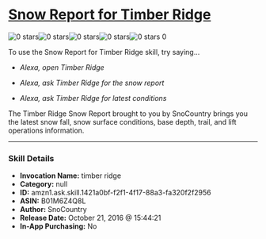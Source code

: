 # [Snow Report for Timber Ridge](http://alexa.amazon.com/#skills/amzn1.ask.skill.1421a0bf-f2f1-4f17-88a3-fa320f2f2956)
![0 stars](../../images/ic_star_border_black_18dp_1x.png)![0 stars](../../images/ic_star_border_black_18dp_1x.png)![0 stars](../../images/ic_star_border_black_18dp_1x.png)![0 stars](../../images/ic_star_border_black_18dp_1x.png)![0 stars](../../images/ic_star_border_black_18dp_1x.png) 0

To use the Snow Report for Timber Ridge skill, try saying...

* *Alexa, open Timber Ridge*

* *Alexa, ask Timber Ridge for the snow report*

* *Alexa, ask Timber Ridge for latest conditions*

The Timber Ridge Snow Report brought to you by SnoCountry brings you the latest snow fall, snow surface conditions,  base depth, trail, and lift operations information.

***

### Skill Details

* **Invocation Name:** timber ridge
* **Category:** null
* **ID:** amzn1.ask.skill.1421a0bf-f2f1-4f17-88a3-fa320f2f2956
* **ASIN:** B01M6Z4Q8L
* **Author:** SnoCountry
* **Release Date:** October 21, 2016 @ 15:44:21
* **In-App Purchasing:** No
